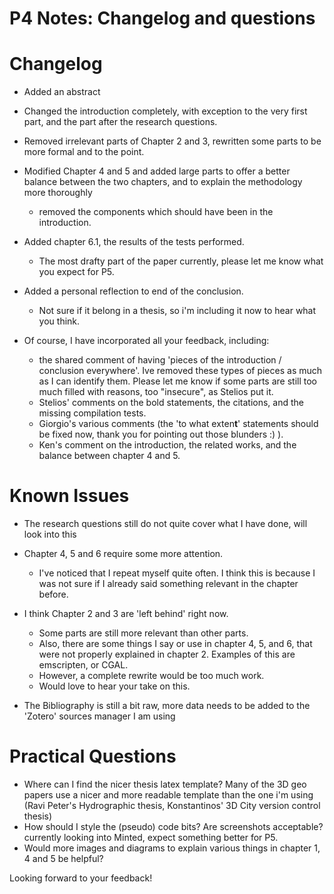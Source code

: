 P4 Notes: Changelog and questions 
==========================


Changelog
==========================
- Added an abstract
- Changed the introduction completely, with exception to the very first part, and the part after the research questions.
- Removed irrelevant parts of Chapter 2 and 3, rewritten some parts to be more formal and to the point.
- Modified Chapter 4 and 5 and added large parts to offer a better balance between the two chapters, and to explain the methodology more thoroughly
  - removed the components which should have been in the introduction. 
- Added chapter 6.1, the results of the tests performed. 
  - The most drafty part of the paper currently, please let me know what you expect for P5. 
- Added a personal reflection to end of the conclusion.
  - Not sure if it belong in a thesis, so i'm including it now to hear what you think. 

- Of course, I have incorporated all your feedback, including:
  - the shared comment of having 'pieces of the introduction / conclusion everywhere'. 
    Ive removed these types of pieces as much as I can identify them. 
    Please let me know if some parts are still too much filled with reasons, too "insecure", as Stelios put it. 
  - Stelios' comments on the bold statements, the citations, and the missing compilation tests. 
  - Giorgio's various comments (the 'to what exten**t**' statements should be fixed now, thank you for pointing out those blunders :) ).
  - Ken's comment on the introduction, the related works, and the balance between chapter 4 and 5. 


Known Issues
==========================
- The research questions still do not quite cover what I have done, will look into this

- Chapter 4, 5 and 6 require some more attention. 
  - I've noticed that I repeat myself quite often.
    I think this is because I was not sure if I already said something relevant in the chapter before.

- I think Chapter 2 and 3 are 'left behind' right now. 
  - Some parts are still more relevant than other parts. 
  - Also, there are some things I say or use in chapter 4, 5, and 6, that were not properly explained in chapter 2. Examples of this are emscripten, or CGAL. 
  - However, a complete rewrite would be too much work.
  - Would love to hear your take on this.

- The Bibliography is still a bit raw, more data needs to be added to the 'Zotero' 
  sources manager I am using


Practical Questions
==========================
- Where can I find the nicer thesis latex template? Many of the 3D geo papers use a nicer and more readable template than the one i'm using (Ravi Peter's Hydrographic thesis, Konstantinos' 3D City version control thesis)
- How should I style the (pseudo) code bits? Are screenshots acceptable? currently looking into Minted, expect something better for P5.
- Would more images and diagrams to explain various things in chapter 1, 4 and 5 be helpful?


Looking forward to your feedback!
